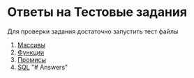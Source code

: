 # Ответы на  Тестовые задания

Для проверки задания достаточно запустить тест файлы

1. [Массивы](/3.arrays)
2. [Функции](/1.base-concepts)
3. [Промисы](/promises)
4. [SQL](/sql)
"# Answers" 
